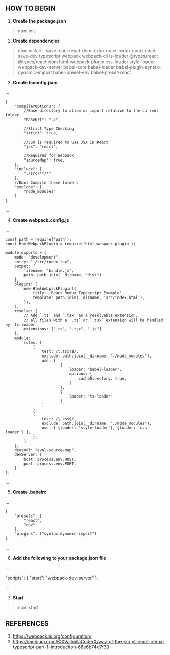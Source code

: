 


HOW TO BEGIN
-------

1. __Create the package.json__
> npm init

2. __Create dependencies__
> npm install --save react react-dom redux react-redux
> npm install --save-dev typescript webpack webpack-cli ts-loader @types/react @types/react-dom html-webpack-plugin css-loader style-loader webpack-dev-server babel-core babel-loader babel-plugin-syntax-dynamic-import babel-preset-env babel-preset-react

3. __Create tsconfig.json__

...

    {
        "compilerOptions": {
            //Base directory to allow us import relative to the current folder
            "baseUrl": "./",
            
            //Strict Type Checking
            "strict": true,

            //JSX is required to use JSX in React
            "jsx": "react",

            //Required for Webpack
            "sourceMap": true,
        },
        "include": [
            "./src/**/*"
        ],
        //Dont Compile these folders
        "exclude": [
            "node_modules"
        ]
    }
...

4. __Create webpack.config.js__

...

    const path = require('path');
    const HtmlWebpackPlugin = require('html-webpack-plugin');

    module.exports = {
        mode: "development",
        entry: "./src/index.tsx",
        output: {
            filename: "bundle.js",
            path: path.join(__dirname, "dist")
        },
        plugins: [
            new HtmlWebpackPlugin({
                title: 'React Redux Typescript Example',
                template: path.join(__dirname, 'src/index.html'),
            }),
        ],
        resolve: {
            // Add `.ts` and `.tsx` as a resolvable extension.
            // all files with a `.ts` or `.tsx` extension will be handled by `ts-loader`
            extensions: [".ts", ".tsx", ".js"]
        },
        module: {
            rules: [
                { 
                    test: /\.tsx?$/, 
                    exclude: path.join(__dirname, './node_modules'),
                    use: [ 
                            {
                                loader: 'babel-loader',
                                options: {
                                    cacheDirectory: true,
                                }
                            },
                            {
                                loader: "ts-loader"
                            } 
                    ] 
                },
                {
                    test: /\.css$/,
                    exclude: path.join(__dirname, './node_modules'),
                    use: [ {loader: 'style-loader'}, {loader: 'css-loader'} ],
                },
            ]
        },
        devtool: "eval-source-map",
        devServer: {
            host: process.env.HOST,
            port: process.env.PORT,
        }
    };
...

5. __Create .babelrc__

...

    {
        "presets": [
            "react",
            "env"
        ],
        "plugins": ["syntax-dynamic-import"]
    }
...

6. __Add the following to your package.json file__

...

  "scripts": {
    "start": "webpack-dev-server"
  },

...

7. __Start__
> npm start

REFERENCES
-------
1. https://webpack.js.org/configuration/
2. https://medium.com/@XValhallaCoderX/way-of-the-script-react-redux-typescript-part-1-introduction-68e6b74d7f33